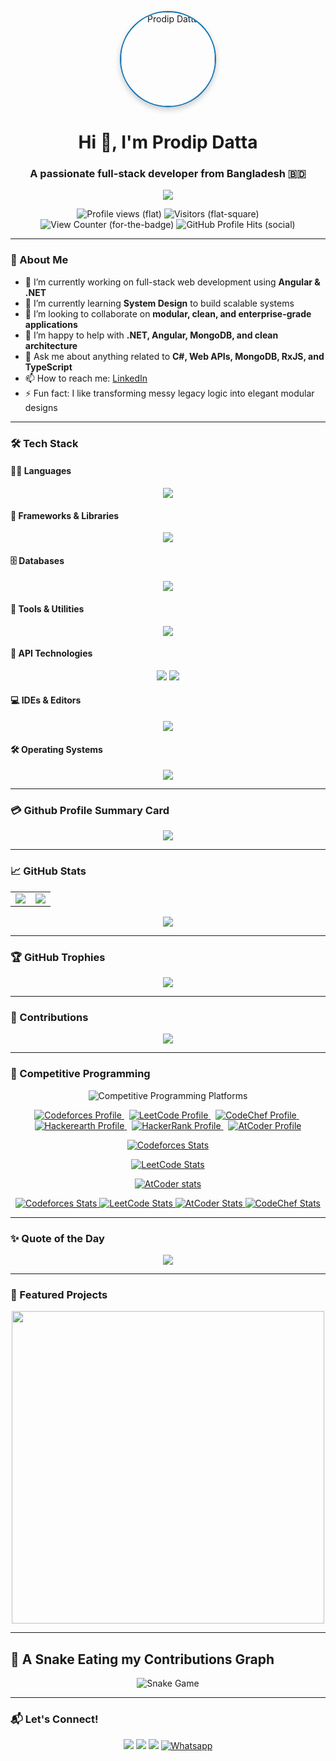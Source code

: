 <!-- HEADER -->
<p align="center">
  <img src="https://github.com/user-attachments/assets/985ab56e-eff0-477d-9acc-9765fc9a1156"
       width="150"
       style="border-radius: 50%; border: 2px solid #0e75b6; box-shadow: 0px 4px 10px rgba(0,0,0,0.2);"
       alt="Prodip Datta" />
</p>
<h1 align="center">Hi 👋, I'm Prodip Datta</h1>
<h3 align="center">A passionate full-stack developer from Bangladesh 🇧🇩</h3>

<p align="center">
  <img src="https://readme-typing-svg.herokuapp.com?color=F7A52A&center=true&vCenter=true&lines=Full-Stack+Developer;Loves+Clean+Code;Fan+of+System+Design;Always+Learning"/>
</p>

<p align="center">
  <img src="https://komarev.com/ghpvc/?username=prodipdatta7&label=Profile%20views&color=0e75b6&style=social" alt="Profile views (flat)" />
  <img src="https://komarev.com/ghpvc/?username=prodipdatta7&label=Visitors&color=0e75b6&style=social" alt="Visitors (flat-square)" />
  <img src="https://komarev.com/ghpvc/?username=prodipdatta7&label=👀%20View%20Counter&color=0e75b6&style=social" alt="View Counter (for-the-badge)" />
  <img src="https://komarev.com/ghpvc/?username=prodipdatta7&label=✨%20GitHub%20Profile%20Hits&color=0e75b6&style=social" alt="GitHub Profile Hits (social)" />
</p>

---

### 🚀 About Me

- 🔭 I’m currently working on full-stack web development using **Angular & .NET**
- 🌱 I’m currently learning **System Design** to build scalable systems
- 👯 I’m looking to collaborate on **modular, clean, and enterprise-grade applications**
- 🤝 I’m happy to help with **.NET, Angular, MongoDB, and clean architecture**
- 💬 Ask me about anything related to **C#, Web APIs, MongoDB, RxJS, and TypeScript**
- 📫 How to reach me: [LinkedIn](https://www.linkedin.com/in/prodip-datta/)
- ⚡ Fun fact: I like transforming messy legacy logic into elegant modular designs

---

### 🛠️ Tech Stack

#### 👨‍💻 Languages  
<p align="center">
  <img src="https://skillicons.dev/icons?i=c,cpp,cs,ts,js,html,css,md" />
</p>

#### 🧰 Frameworks & Libraries  
<p align="center">
  <img src="https://skillicons.dev/icons?i=dotnet,nodejs,react,angular" />
</p>

#### 🗄️ Databases  
<p align="center">
  <img src="https://skillicons.dev/icons?i=mongodb,mysql" />
</p>

#### 🧪 Tools & Utilities  
<p align="center">
  <img src="https://skillicons.dev/icons?i=postman,git,github,bitbucket" />
</p>

#### 🔌 API Technologies  
<p align="center">
  <img src="https://img.shields.io/badge/_Graphql-%2300ADD8?style=for-the-badge&logo=api&logoColor=white" />
  <img src="https://img.shields.io/badge/REST-API-%2300ADD8?style=for-the-badge&logo=api&logoColor=white" />
</p>

#### 💻 IDEs & Editors  
<p align="center">
  <img src="https://skillicons.dev/icons?i=vscode,visualstudio,rider,webstorm,sublime" />
</p>

#### 🛠️ Operating Systems

<p align="center">
  <img src="https://skillicons.dev/icons?i=windows,linux,ubuntu" />
</p>

---

### 💳 Github Profile Summary Card
 
 <div align=center>
  
![](https://github-profile-summary-cards.vercel.app/api/cards/profile-details?username=prodipdatta7&theme=tokyonight)
  
 </div>
 
---

### 📈 GitHub Stats

<div align="center">

<table>
  <tr>
    <td>
      <img src="https://github-readme-stats.vercel.app/api?username=prodipdatta7&show_icons=true&theme=tokyonight&count_private=true&hide_border=true&include_all_commits=true&rank_icon=percentile&border_radius=12" />
    </td>
    <td>
      <img src="https://github-readme-stats.vercel.app/api/top-langs/?username=prodipdatta7&layout=compact&theme=tokyonight&hide_border=true&langs_count=10&border_radius=12" />
    </td>
  </tr>
</table>

<img src="https://github-readme-streak-stats.herokuapp.com/?user=prodipdatta7&theme=tokyonight&hide_border=true&border_radius=12" />

</div>

---

### 🏆 GitHub Trophies

<p align="center">
  <img src="https://github-profile-trophy.vercel.app/?username=prodipdatta7&theme=radical&no-frame=true&no-bg=true&margin-w=8&column=7" />
</p>

---

### 🌱 Contributions

<p align="center">
  <img src="https://github-readme-activity-graph.vercel.app/graph?username=prodipdatta7&theme=tokyo-night&area=true&hide_border=true" />
</p>

---

### 🏅 Competitive Programming

<p align="center">
  <img src="https://skillicons.dev/icons?i=codeforces,leetcode,codechef,hackerrank,atcoder" alt="Competitive Programming Platforms" />
</p>

<p align="center">
  <a href="https://codeforces.com/profile/prodipdatta7" target="_blank">
    <img src="https://img.shields.io/badge/Codeforces-005FFF?style=flat&logo=codeforces&logoColor=white" alt="Codeforces Profile" />
  </a>
  &nbsp;
  <a href="https://leetcode.com/prodipdatta7" target="_blank">
    <img src="https://img.shields.io/badge/LeetCode-F89F1B?style=flat&logo=leetcode&logoColor=white" alt="LeetCode Profile" />
  </a>
  &nbsp;
  <a href="https://www.codechef.com/users/prodipdatta7" target="_blank">
    <img src="https://img.shields.io/badge/CodeChef-2565AF?style=flat&logo=codechef&logoColor=white" alt="CodeChef Profile" />
  </a>
  &nbsp;
  <a href="https://www.hackerearth.com/@prodipdatta7/" target="_blank">
    <img src="https://img.shields.io/badge/Hackerearth-2EC866?style=flat&logo=hackerearth&logoColor=white" alt="Hackerearth Profile" />
  </a>
  &nbsp;
  <a href="https://www.hackerrank.com/profile/Prodip_Datta" target="_blank">
    <img src="https://img.shields.io/badge/HackerRank-2EC866?style=flat&logo=hackerrank&logoColor=white" alt="HackerRank Profile" />
  </a>
  &nbsp;
  <a href="https://atcoder.jp/users/prodipdatta7" target="_blank">
    <img src="https://img.shields.io/badge/AtCoder-1F8ACB?style=flat&logo=atcoder&logoColor=white" alt="AtCoder Profile" />
  </a>
</p>

<div align=center>
	
[![Codeforces Stats](https://codeforces-readme-stats.vercel.app/api/card?username=prodipdatta7&theme=github_dark&disable_animations=false&show_icons=true&force_username=true)](https://codeforces.com/profile/prodipdatta7)

[![LeetCode Stats](https://leetcode-stats.vercel.app/api?username=prodipdatta7&theme=Dark)](https://github.com/JeremyTsaii/leetcode-stats)

[![AtCoder stats](https://atcoder-readme-stats.vercel.app/stats/prodipdatta7?width=450&height=200&theme=darcula&show_icons=true)](https://github.com/iwbc-mzk/atcoder-readme-stats)

</div>

<p align="center">
  <a href="https://codeforces.com/profile/prodipdatta7">
    <img src="https://codeforces-readme-stats.vercel.app/api/card?username=prodipdatta7&theme=github_dark&disable_animations=false&show_icons=true&force_username=true" alt="Codeforces Stats" />
  </a>
  <a href="https://github.com/JeremyTsaii/leetcode-stats">
    <img src="https://leetcode-stats.vercel.app/api?username=prodipdatta7&theme=Dark" alt="LeetCode Stats" />
  </a>
  <a href="https://github.com/iwbc-mzk/atcoder-readme-stats">
    <img src="https://atcoder-readme-stats.vercel.app/stats/prodipdatta7?width=450&height=200&theme=darcula&show_icons=true" alt="AtCoder Stats" />
  </a>
  <a href="https://www.codechef.com/users/prodipdatta7">
    <img src="https://codechef-readme-stats.onrender.com/prodipdatta7?v=1" alt="CodeChef Stats" />
  </a>
</p>


---

### ✨ Quote of the Day

<p align="center">
  <img src="https://quotes-github-readme.vercel.app/api?type=horizontal&theme=radical" />
</p>

---

### 📌 Featured Projects

<div align="center">
  
  <a href="https://github.com/prodipdatta7/department">
    <img align="center" width="500" src="https://github-readme-stats.vercel.app/api/pin/?username=prodipdatta7&repo=department&theme=tokyonight&hide_border=true" />
  </a>
</div>

---

## 🐍 A Snake Eating my Contributions Graph
	
<p align="center">
  <img src="https://github.com/user-attachments/assets/8079f178-dc66-476f-addd-3dd2440c5010" alt="Snake Game"/>
</p>

---

### 📬 Let's Connect!

<p align="center">
  <a href="https://www.linkedin.com/in/prodip-datta/"><img src="https://img.shields.io/badge/-LinkedIn-0077B5?style=for-the-badge&logo=linkedin&logoColor=white"/></a>
  <a href="mailto:prodipdatta7@gmail.com"><img src="https://img.shields.io/badge/-Email-D14836?style=for-the-badge&logo=gmail&logoColor=white"/></a>
  <a href="https://github.com/prodipdatta7"><img src="https://img.shields.io/badge/-GitHub-181717?style=for-the-badge&logo=github&logoColor=white"/></a>
  <a href="https://wa.me/8801763767097"><img src="https://img.shields.io/badge/whatsapp-%2325D366.svg?style=for-the-badge&logo=whatsapp&logoColor=white" alt="Whatsapp""> </a>
</p>
